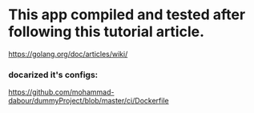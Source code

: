 # This app compiled and tested after following this tutorial article.
https://golang.org/doc/articles/wiki/

### docarized it's configs:
https://github.com/mohammad-dabour/dummyProject/blob/master/ci/Dockerfile
